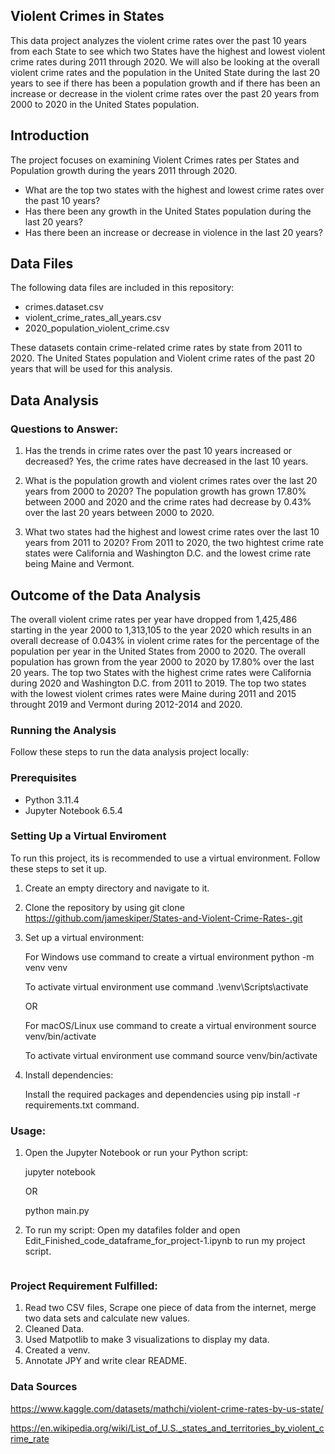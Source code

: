 ## Violent Crimes in States 

This data project analyzes the violent crime rates over the past 10 years from each State to see which two States have the highest and lowest violent crime rates during 2011 through 2020. We will also be looking at the overall violent crime rates and the population in the United State during the last 20 years to see if there has been a population growth and if there has been an increase or decrease in the violent crime rates over the past 20 years from 2000 to 2020 in the United States population.

## Introduction

The project focuses on examining Violent Crimes rates per States and Population growth during the years 2011 through 2020.
- What are the top two states with the highest and lowest crime rates over the past 10 years?
- Has there been any growth in the United States population during the last 20 years? 
- Has there been an increase or decrease in violence in the last 20 years?

## Data Files

The following data files are included in this repository:
- crimes.dataset.csv
- violent_crime_rates_all_years.csv
- 2020_population_violent_crime.csv

These datasets contain crime-related crime rates by state from 2011 to 2020. The United States population and Violent crime rates of the past 20 years that will be used for this analysis.

## Data Analysis

### Questions to Answer:
1. Has the trends in crime rates over the past 10 years increased or decreased? 
Yes, the crime rates have decreased in the last 10 years.

2. What is the population growth and violent crimes rates over the last 20 years from 2000 to 2020?
The population growth has grown 17.80% between 2000 and 2020 and the crime rates had decrease by 0.43% over the last 20 years between 2000 to 2020.

3. What two states had the highest and lowest crime rates over the last 10 years from 2011 to 2020?
 From 2011 to 2020, the two hightest crime rate states were California and Washington D.C. and the lowest crime rate being Maine and Vermont.

## Outcome of the Data Analysis

The overall violent crime rates per year have dropped from 1,425,486 starting in the year 2000 to 1,313,105 to the year 2020 which 
results in an overall decrease of 0.043% in violent crime rates for the percentage of the population per year in the United States from 2000 to 2020. The overall population has grown from the year 2000 to 2020 by 17.80% over the last 20 years. The top two States with the highest crime rates were California during 2020 and Washington D.C. from 2011 to 2019. The top two states with the lowest violent crimes rates were Maine during 2011 and 2015 throught 2019 and Vermont during 2012-2014 and 2020.


### Running the Analysis

Follow these steps to run the data analysis project locally:

### Prerequisites
- Python 3.11.4
- Jupyter Notebook 6.5.4

### Setting Up a Virtual Enviroment
To run this project, its is recommended to use a virtual environment.
Follow these steps to set it up.

1. Create an empty directory and navigate to it.

2. Clone the repository by using
    git clone https://github.com/jameskiper/States-and-Violent-Crime-Rates-.git
    
    
3. Set up a virtual environment: 

    For Windows use command to create a virtual environment
     python -m venv venv
    
    To activate virtual environment use command
    .\venv\Scripts\activate 

    OR

    For macOS/Linux use command to create a virtual environment
    source venv/bin/activate 

    To activate virtual environment use command
    source venv/bin/activate
    

4. Install dependencies:

    Install the required packages and dependencies using
    pip install -r requirements.txt command.

### Usage:

1. Open the Jupyter Notebook or run your Python script:

    
    jupyter notebook  

     OR

    python main.py  
    

2. To run my script:
     Open my datafiles folder and open Edit_Finished_code_dataframe_for_project-1.ipynb to run my project script.
    ```

### Project Requirement Fulfilled:

1. Read two CSV files, Scrape one piece of data from the internet, merge two data sets and calculate new values.
2. Cleaned Data.
3. Used Matpotlib to make 3 visualizations to display my data.
4. Created a venv.
5. Annotate JPY and write clear README. 

### Data Sources 

https://www.kaggle.com/datasets/mathchi/violent-crime-rates-by-us-state/

https://en.wikipedia.org/wiki/List_of_U.S._states_and_territories_by_violent_crime_rate